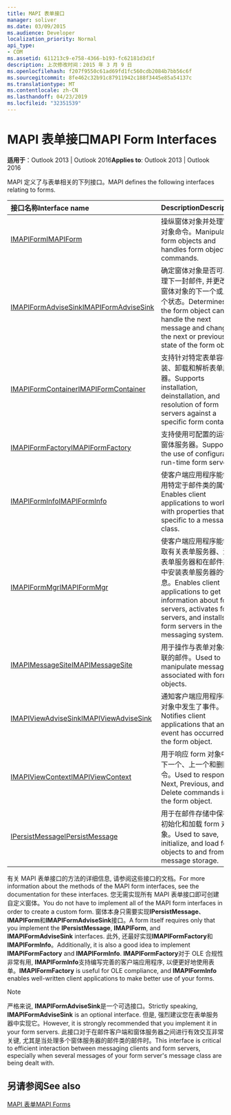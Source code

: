 ```yaml
---
title: MAPI 表单接口
manager: soliver
ms.date: 03/09/2015
ms.audience: Developer
localization_priority: Normal
api_type:
- COM
ms.assetid: 611213c9-e758-4366-b193-fc62181d3d1f
description: 上次修改时间：2015 年 3 月 9 日
ms.openlocfilehash: f207f9550c61ad69fd1fc560cdb2084b7bb56c6f
ms.sourcegitcommit: 8fe462c32b91c87911942c188f3445e85a54137c
ms.translationtype: MT
ms.contentlocale: zh-CN
ms.lasthandoff: 04/23/2019
ms.locfileid: "32351539"
---
```

# <a name="mapi-form-interfaces"></a><span data-ttu-id="a3ef3-103">MAPI 表单接口</span><span class="sxs-lookup"><span data-stu-id="a3ef3-103">MAPI Form Interfaces</span></span>

  
  
<span data-ttu-id="a3ef3-104">**适用于**：Outlook 2013 | Outlook 2016</span><span class="sxs-lookup"><span data-stu-id="a3ef3-104">**Applies to**: Outlook 2013 | Outlook 2016</span></span> 
  
<span data-ttu-id="a3ef3-105">MAPI 定义了与表单相关的下列接口。</span><span class="sxs-lookup"><span data-stu-id="a3ef3-105">MAPI defines the following interfaces relating to forms.</span></span>
  
|<span data-ttu-id="a3ef3-106">**接口名称**</span><span class="sxs-lookup"><span data-stu-id="a3ef3-106">**Interface name**</span></span>|<span data-ttu-id="a3ef3-107">**Description**</span><span class="sxs-lookup"><span data-stu-id="a3ef3-107">**Description**</span></span>|
|:-----|:-----|
|[<span data-ttu-id="a3ef3-108">IMAPIForm</span><span class="sxs-lookup"><span data-stu-id="a3ef3-108">IMAPIForm</span></span>](imapiformiunknown.md) <br/> |<span data-ttu-id="a3ef3-109">操纵窗体对象并处理窗体对象命令。</span><span class="sxs-lookup"><span data-stu-id="a3ef3-109">Manipulates form objects and handles form object commands.</span></span>  <br/> |
|[<span data-ttu-id="a3ef3-110">IMAPIFormAdviseSink</span><span class="sxs-lookup"><span data-stu-id="a3ef3-110">IMAPIFormAdviseSink</span></span>](imapiformadvisesinkiunknown.md) <br/> |<span data-ttu-id="a3ef3-111">确定窗体对象是否可以处理下一封邮件, 并更改该窗体对象的下一个或上一个状态。</span><span class="sxs-lookup"><span data-stu-id="a3ef3-111">Determines if the form object can handle the next message and changes the next or previous state of the form object.</span></span>  <br/> |
|[<span data-ttu-id="a3ef3-112">IMAPIFormContainer</span><span class="sxs-lookup"><span data-stu-id="a3ef3-112">IMAPIFormContainer</span></span>](imapiformcontaineriunknown.md) <br/> |<span data-ttu-id="a3ef3-113">支持针对特定表单容器安装、卸载和解析表单服务器。</span><span class="sxs-lookup"><span data-stu-id="a3ef3-113">Supports installation, deinstallation, and resolution of form servers against a specific form container.</span></span>  <br/> |
|[<span data-ttu-id="a3ef3-114">IMAPIFormFactory</span><span class="sxs-lookup"><span data-stu-id="a3ef3-114">IMAPIFormFactory</span></span>](imapiformfactoryiunknown.md) <br/> |<span data-ttu-id="a3ef3-115">支持使用可配置的运行时窗体服务器。</span><span class="sxs-lookup"><span data-stu-id="a3ef3-115">Supports the use of configurable run-time form servers.</span></span>  <br/> |
|[<span data-ttu-id="a3ef3-116">IMAPIFormInfo</span><span class="sxs-lookup"><span data-stu-id="a3ef3-116">IMAPIFormInfo</span></span>](imapiforminfoimapiprop.md) <br/> |<span data-ttu-id="a3ef3-117">使客户端应用程序能够使用特定于邮件类的属性。</span><span class="sxs-lookup"><span data-stu-id="a3ef3-117">Enables client applications to work with properties that are specific to a message class.</span></span>  <br/> |
|[<span data-ttu-id="a3ef3-118">IMAPIFormMgr</span><span class="sxs-lookup"><span data-stu-id="a3ef3-118">IMAPIFormMgr</span></span>](imapiformmgriunknown.md) <br/> |<span data-ttu-id="a3ef3-119">使客户端应用程序能够获取有关表单服务器、激活表单服务器和在邮件系统中安装表单服务器的信息。</span><span class="sxs-lookup"><span data-stu-id="a3ef3-119">Enables client applications to get information about form servers, activates form servers, and installs form servers in the messaging system.</span></span>  <br/> |
|[<span data-ttu-id="a3ef3-120">IMAPIMessageSite</span><span class="sxs-lookup"><span data-stu-id="a3ef3-120">IMAPIMessageSite</span></span>](imapimessagesiteiunknown.md) <br/> |<span data-ttu-id="a3ef3-121">用于操作与表单对象相关联的邮件。</span><span class="sxs-lookup"><span data-stu-id="a3ef3-121">Used to manipulate messages associated with form objects.</span></span>  <br/> |
|[<span data-ttu-id="a3ef3-122">IMAPIViewAdviseSink</span><span class="sxs-lookup"><span data-stu-id="a3ef3-122">IMAPIViewAdviseSink</span></span>](imapiviewadvisesinkiunknown.md) <br/> |<span data-ttu-id="a3ef3-123">通知客户端应用程序表单对象中发生了事件。</span><span class="sxs-lookup"><span data-stu-id="a3ef3-123">Notifies client applications that an event has occurred in the form object.</span></span>  <br/> |
|[<span data-ttu-id="a3ef3-124">IMAPIViewContext</span><span class="sxs-lookup"><span data-stu-id="a3ef3-124">IMAPIViewContext</span></span>](imapiviewcontextiunknown.md) <br/> |<span data-ttu-id="a3ef3-125">用于响应 form 对象中的下一个、上一个和删除命令。</span><span class="sxs-lookup"><span data-stu-id="a3ef3-125">Used to respond to Next, Previous, and Delete commands in the form object.</span></span>  <br/> |
|[<span data-ttu-id="a3ef3-126">IPersistMessage</span><span class="sxs-lookup"><span data-stu-id="a3ef3-126">IPersistMessage</span></span>](ipersistmessageiunknown.md) <br/> |<span data-ttu-id="a3ef3-127">用于在邮件存储中保存、初始化和加载 form 对象。</span><span class="sxs-lookup"><span data-stu-id="a3ef3-127">Used to save, initialize, and load form objects to and from message storage.</span></span>  <br/> |
   
<span data-ttu-id="a3ef3-128">有关 MAPI 表单接口的方法的详细信息, 请参阅这些接口的文档。</span><span class="sxs-lookup"><span data-stu-id="a3ef3-128">For more information about the methods of the MAPI form interfaces, see the documentation for these interfaces.</span></span> <span data-ttu-id="a3ef3-129">您无需实现所有 MAPI 表单接口即可创建自定义窗体。</span><span class="sxs-lookup"><span data-stu-id="a3ef3-129">You do not have to implement all of the MAPI form interfaces in order to create a custom form.</span></span> <span data-ttu-id="a3ef3-130">窗体本身只需要实现**IPersistMessage**、 **IMAPIForm**和**IMAPIFormAdviseSink**接口。</span><span class="sxs-lookup"><span data-stu-id="a3ef3-130">A form itself requires only that you implement the **IPersistMessage**, **IMAPIForm**, and **IMAPIFormAdviseSink** interfaces.</span></span> <span data-ttu-id="a3ef3-131">此外, 还最好实现**IMAPIFormFactory**和**IMAPIFormInfo**。</span><span class="sxs-lookup"><span data-stu-id="a3ef3-131">Additionally, it is also a good idea to implement **IMAPIFormFactory** and **IMAPIFormInfo**.</span></span> <span data-ttu-id="a3ef3-132">**IMAPIFormFactory**对于 OLE 合规性非常有用, **IMAPIFormInfo**支持编写完善的客户端应用程序, 以便更好地使用表单。</span><span class="sxs-lookup"><span data-stu-id="a3ef3-132">**IMAPIFormFactory** is useful for OLE compliance, and **IMAPIFormInfo** enables well-written client applications to make better use of your forms.</span></span> 
  
> [!NOTE]
> <span data-ttu-id="a3ef3-133">严格来说, **IMAPIFormAdviseSink**是一个可选接口。</span><span class="sxs-lookup"><span data-stu-id="a3ef3-133">Strictly speaking, **IMAPIFormAdviseSink** is an optional interface.</span></span> <span data-ttu-id="a3ef3-134">但是, 强烈建议您在表单服务器中实现它。</span><span class="sxs-lookup"><span data-stu-id="a3ef3-134">However, it is strongly recommended that you implement it in your form servers.</span></span> <span data-ttu-id="a3ef3-135">此接口对于在邮件客户端和窗体服务器之间进行有效交互非常关键, 尤其是当处理多个窗体服务器的邮件类的邮件时。</span><span class="sxs-lookup"><span data-stu-id="a3ef3-135">This interface is critical to efficient interaction between messaging clients and form servers, especially when several messages of your form server's message class are being dealt with.</span></span> 
  
## <a name="see-also"></a><span data-ttu-id="a3ef3-136">另请参阅</span><span class="sxs-lookup"><span data-stu-id="a3ef3-136">See also</span></span>



[<span data-ttu-id="a3ef3-137">MAPI 表单</span><span class="sxs-lookup"><span data-stu-id="a3ef3-137">MAPI Forms</span></span>](mapi-forms.md)


